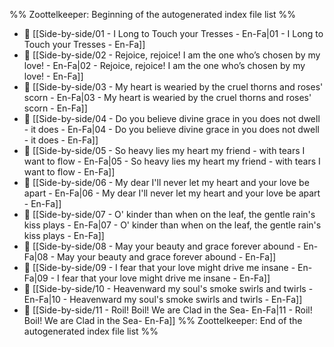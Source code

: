 %% Zoottelkeeper: Beginning of the autogenerated index file list  %%
- 📄 [[Side-by-side/01 - I Long to Touch your Tresses - En-Fa|01 - I Long to Touch your Tresses - En-Fa]]
- 📄 [[Side-by-side/02 - Rejoice, rejoice! I am the one who’s chosen by my love! - En-Fa|02 - Rejoice, rejoice! I am the one who’s chosen by my love! - En-Fa]]
- 📄 [[Side-by-side/03 - My heart is wearied by the cruel thorns and roses' scorn - En-Fa|03 - My heart is wearied by the cruel thorns and roses' scorn - En-Fa]]
- 📄 [[Side-by-side/04 - Do you believe divine grace in you does not dwell - it does - En-Fa|04 - Do you believe divine grace in you does not dwell - it does - En-Fa]]
- 📄 [[Side-by-side/05 - So heavy lies my heart my friend - with tears I want to flow - En-Fa|05 - So heavy lies my heart my friend - with tears I want to flow - En-Fa]]
- 📄 [[Side-by-side/06 - My dear I'll never let my heart and your love be apart - En-Fa|06 - My dear I'll never let my heart and your love be apart - En-Fa]]
- 📄 [[Side-by-side/07 - O' kinder than when on the leaf, the gentle rain's kiss plays - En-Fa|07 - O' kinder than when on the leaf, the gentle rain's kiss plays - En-Fa]]
- 📄 [[Side-by-side/08 - May your beauty and grace forever abound - En-Fa|08 - May your beauty and grace forever abound - En-Fa]]
- 📄 [[Side-by-side/09 - I fear that your love might drive me insane - En-Fa|09 - I fear that your love might drive me insane - En-Fa]]
- 📄 [[Side-by-side/10 - Heavenward my soul's smoke swirls and twirls -  En-Fa|10 - Heavenward my soul's smoke swirls and twirls -  En-Fa]]
- 📄 [[Side-by-side/11 - Roil! Boil! We are Clad in the Sea-  En-Fa|11 - Roil! Boil! We are Clad in the Sea-  En-Fa]]
%% Zoottelkeeper: End of the autogenerated index file list  %%
